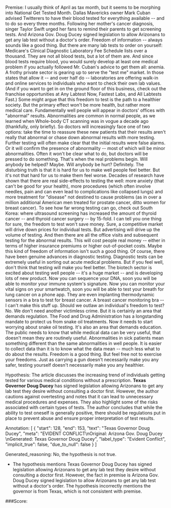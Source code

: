 
Premise:
I usually think of April as tax month, but it seems to be morphing into National Get Tested Month.  Dallas Mavericks owner Mark Cuban advised Twitterers to have their blood tested for everything available -- and to do so every three months. Following her mother's cancer diagnosis, singer Taylor Swift urged her fans to remind their parents to get screening tests.  And Arizona Gov. Doug Ducey signed legislation to allow Arizonans to get any lab test without a doctor's order. Freedom of information -- always sounds like a good thing. But there are many lab tests to order on yourself: Medicare's Clinical Diagnostic Laboratory Fee Schedule lists over a thousand.  They are not all blood tests, but a lot of them are.  And since blood tests require blood, you would surely develop at least one medical problem if you actually followed Mr. Cuban's advice to get them all: anemia. A frothy private sector is gearing up to serve the "test me" market.  In those states that allow it -- and over half do -- laboratories are offering walk-in and online services to individuals who want to check their own lab values.  (And if you want to get in on the ground floor of this business, check out the franchise opportunities at Any Labtest Now, Fastest Labs, and All Labtests Fast.) Some might argue that this freedom to test is the path to a healthier society. But the primary effect won't be more health, but rather more medical care.  Fundamentally well people will appear in doctors' offices with "abnormal" results.  Abnormalities are common in normal people, as we learned when Whole-body CT scanning was in vogue a decade ago (thankfully, only briefly).  So doctors will increasingly face one of two options: take the time to reassure these new patients that their results aren't really that abnormal or chase down abnormal results with more testing. Further testing will often make clear that the initial results were false alarms.  Or it will confirm the presence of abnormality -- most of which will be minor abnormalities.  Often it won't be clear what to do, but doctors will be pressed to do something.  That's when the real problems begin. Will anybody be helped? Maybe.  Will anybody be hurt?  Definitely.  The disturbing truth is that it is hard for us to make well people feel better.  But it's not that hard for us to make them feel worse. Decades of research have shown that there are real side-effects to testing the well: more anxiety (that can't be good for your health), more procedures (which often involve needles, pain and can even lead to complications like collapsed lungs) and more treatment for "disease" not destined to cause problems (as in over a million additional American men treated for prostate cancer, ditto women for breast cancer).  To see how far wrong testing can go, check out South Korea: where ultrasound screening has increased the amount of thyroid cancer -- and thyroid cancer surgery -- by 15-fold. I can tell you one thing for sure, the freedom to test won't save money.  Sure, a competitive market will drive down prices for individual tests.   But advertising will drive up the volume of testing.  And then there are all the office visits and subsequent testing for the abnormal results.  This will cost people real money -- either in terms of higher insurance premiums or higher out-of-pocket costs. Maybe this kind of freedom of information isn't such a good thing. Of course, there have been genuine advances in diagnostic testing.  Diagnostic tests can be extremely useful in sorting out acute medical problems.  But if you feel well, don't think that testing will make you feel better. The biotech sector is excited about testing well people -- it's a huge market -- and is developing lots of new product.  Now you can sequence your DNA, soon you will be able to monitor your immune system's signature.  Now you can monitor your vital signs on your smartwatch, soon you will be able to test your breath for lung cancer on a phone app.  They are even implanting thermodynamic sensors in a bra to test for breast cancer. A breast cancer monitoring bra -- I can't make this stuff up. Should we outlaw an individual's freedom to test?  No. We don't need another victimless crime.  But it is certainly an area that demands regulation.  The Food and Drug Administration has a longstanding mandate to protect us from snake oil treatments.  Now it needs to start worrying about snake oil testing. It's also an area that demands education.  The public needs to know that while medical data can be very useful, that doesn't mean they are routinely useful.  Abnormalities in sick patients mean something different than the same abnormalities in well people.  It is easier to collect data than it is to know what the data mean -- much less what to do about the results. Freedom is a good thing.  But feel free not to exercise your freedoms.  Just as carrying a gun doesn't necessarily make you any safer, testing yourself doesn't necessarily make you any healthier.


Hypothesis:
The article discusses the increasing trend of individuals getting tested for various medical conditions without a prescription. **Texas Governor Doug Ducey** has signed legislation allowing Arizonans to get any lab test they desire without consulting a doctor first. However, the author cautions against overtesting and notes that it can lead to unnecessary medical procedures and expenses. They also highlight some of the risks associated with certain types of tests. The author concludes that while the ability to test oneself is generally positive, there should be regulations put in place to prevent abuse and ensure proper interpretation of test results.

Annotation:
[
  {
    "start": 128,
    "end": 153,
    "text": "Texas Governor Doug Ducey",
    "meta": "EVIDENT CONFLICT\nOriginal:  Arizona Gov. Doug Ducey \nGenerated:  Texas Governor Doug Ducey",
    "label_type": "Evident Conflict",
    "implicit_true": false,
    "due_to_null": false
  }
]

Generated_reasoning:
No, the hypothesis is not true. 
- The hypothesis mentions Texas Governor Doug Ducey has signed legislation allowing Arizonans to get any lab test they desire without consulting a doctor first. However, the fact in premise is Arizona Gov. Doug Ducey signed legislation to allow Arizonans to get any lab test without a doctor's order. The hypothesis incorrectly mentions the governor is from Texas, which is not consistent with premise.

###Score:
